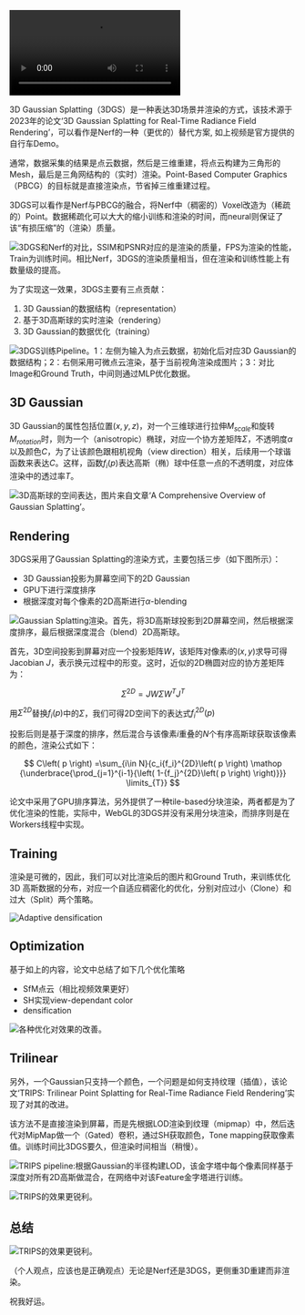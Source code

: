 ![3DGS效果](./images/3DGS/bicycle.mp4)

3D Gaussian Splatting（3DGS）是一种表达3D场景并渲染的方式，该技术源于2023年的论文‘3D Gaussian Splatting for Real-Time Radiance Field Rendering’，可以看作是Nerf的一种（更优的）替代方案, 如上视频是官方提供的自行车Demo。

通常，数据采集的结果是点云数据，然后是三维重建，将点云构建为三角形的Mesh，最后是三角网结构的（实时）渲染。Point-Based Computer Graphics（PBCG）的目标就是直接渲染点，节省掉三维重建过程。

3DGS可以看作是Nerf与PBCG的融合，将Nerf中（稠密的）Voxel改造为（稀疏的）Point。数据稀疏化可以大大的缩小训练和渲染的时间，而neural则保证了该“有损压缩”的（渲染）质量。

![3DGS和Nerf的对比，SSIM和PSNR对应的是渲染的质量，FPS为渲染的性能，Train为训练时间。相比Nerf，3DGS的渲染质量相当，但在渲染和训练性能上有数量级的提高。](./images/3DGS/comparison.png)

为了实现这一效果，3DGS主要有三点贡献：

1. 3D Gaussian的数据结构（representation）
2. 基于3D高斯球的实时渲染（rendering）
3. 3D Gaussian的数据优化（training）

![3DGS训练Pipeline。1：左侧为输入为点云数据，初始化后对应3D Gaussian的数据结构；2：右侧采用可微点云渲染，基于当前视角渲染成图片；3：对比Image和Ground Truth，中间则通过MLP优化数据。](./images/3DGS/pipeline.png)

## 3D Gaussian

3D Gaussian的属性包括位置$(x,y,z)$，对一个三维球进行拉伸$M_{scale}$和旋转$M_{rotation}$时，则为一个（anisotropic）椭球，对应一个协方差矩阵$\Sigma$，不透明度$\alpha$以及颜色$C$，为了让该颜色跟相机视角（view direction）相关，后续用一个球谐函数来表达$C$。这样，函数$f_i(p)$表达高斯（椭）球中任意一点的不透明度，对应体渲染中的透过率$T$。

![3D高斯球的空间表达，图片来自文章‘A Comprehensive Overview of Gaussian Splatting’。](./images/3DGS/gaussian.gif)

## Rendering

3DGS采用了Gaussian Splatting的渲染方式，主要包括三步（如下图所示）：

- 3D Gaussian投影为屏幕空间下的2D Gaussian
- GPU下进行深度排序
- 根据深度对每个像素的2D高斯进行$\alpha$-blending

![Gaussian Splatting渲染。首先，将3D高斯球投影到2D屏幕空间，然后根据深度排序，最后根据深度混合（blend）2D高斯球。](./images/3DGS/rendering.png)

首先，3D空间投影到屏幕对应一个投影矩阵$W$，该矩阵对像素$i$的$(x,y)$求导可得Jacobian $J$，表示换元过程中的形变。这时，近似的2D椭圆对应的协方差矩阵为：

$$
\Sigma ^{2D}=JW\Sigma W^TJ^T
$$

用$\Sigma ^{2D}$替换$f_i(p)$中的$\Sigma$，我们可得2D空间下的表达式$f_i^{2D}(p)$

投影后则是基于深度的排序，然后混合与该像素$i$重叠的$N$个有序高斯球获取该像素的颜色，渲染公式如下：

$$
C\left( p \right) =\sum_{i\in N}{c_i{f_i}^{2D}\left( p \right) \mathop {\underbrace{\prod_{j=1}^{i-1}{\left( 1-{f_j}^{2D}\left( p \right) \right)}}} \limits_{T}}
$$

论文中采用了GPU排序算法，另外提供了一种tile-based分块渲染，两者都是为了优化渲染的性能，实际中，WebGL的3DGS并没有采用分块渲染，而排序则是在Workers线程中实现。

## Training

渲染是可微的，因此，我们可以对比渲染后的图片和Ground Truth，来训练优化3D 高斯数据的分布，对应一个自适应稠密化的优化，分别对应过小（Clone）和过大（Split）两个策略。

![Adaptive densification](./images/3DGS/training.png)

## Optimization

基于如上的内容，论文中总结了如下几个优化策略

- SfM点云（相比视频效果更好）
- SH实现view-dependant color
- densification

![各种优化对效果的改善。](./images/3DGS/ablation.png)

## Trilinear

另外，一个Gaussian只支持一个颜色，一个问题是如何支持纹理（插值），该论文‘TRIPS: Trilinear Point Splatting for Real-Time Radiance Field
Rendering’实现了对其的改进。

该方法不是直接渲染到屏幕，而是先根据LOD渲染到纹理（mipmap）中，然后迭代对MipMap做一个（Gated）卷积，通过SH获取颜色，Tone mapping获取像素值。训练时间比3DGS要久，但渲染时间相当（稍慢）。

![TRIPS pipeline:根据Gaussian的半径构建LOD，该金字塔中每个像素同样基于深度对所有2D高斯做混合，在网络中对该Feature金字塔进行训练。](./images/3DGS/trips.png)

![TRIPS的效果更锐利。](./images/3DGS/trips_r.png)

## 总结

![TRIPS的效果更锐利。](./images/3DGS/header.jfif)

（个人观点，应该也是正确观点）无论是Nerf还是3DGS，更侧重3D重建而非渲染。

祝我好运。
